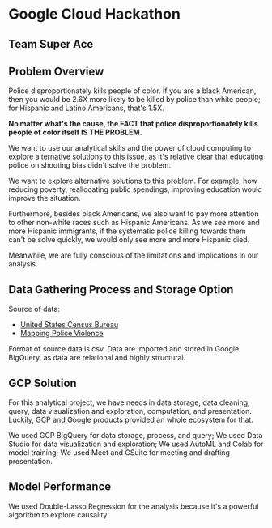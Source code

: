 # Google Cloud Hackathon
## Team Super Ace
## Problem Overview
Police disproportionately kills people of color. If you are a black American, then you would be 2.6X more likely to be killed by police than white people; for Hispanic and Latino Americans, that's 1.5X.

**No matter what's the cause, the FACT that police disproportionately kills people of color itself IS THE PROBLEM.**

We want to use our analytical skills and the power of cloud computing to explore alternative solutions to this issue, as it's relative clear that educating police on shooting bias didn't solve the problem.

We want to explore alternative solutions to this problem. For example, how reducing poverty, reallocating public spendings, improving education would improve the situation.

Furthermore, besides black Americans, we also want to pay more attention to other non-white races such as Hispanic Americans. As we see more and more Hispanic immigrants, if the systematic police killing towards them can't be solve quickly, we would only see more and more Hispanic died.

Meanwhile, we are fully conscious of the limitations and implications in our analysis.

## Data Gathering Process and Storage Option
Source of data:
- [United States Census Bureau](https://www.census.gov/ "United States Census Bureau")
- [Mapping Police Violence](https://mappingpoliceviolence.org/ "Mapping Police Violence")

Format of source data is csv. Data are imported and stored in Google BigQuery, as data are relational and highly structural.

## GCP Solution
For this analytical project, we have needs in data storage, data cleaning, query, data visualization and exploration, computation, and presentation. Luckily, GCP and Google products provided an whole ecosystem for that.

We used GCP BigQuery for data storage, process, and query;
We used Data Studio for data visualization and exploration;
We used AutoML and Colab for model training;
We used Meet and GSuite for meeting and drafting presentation.

## Model Performance
We used Double-Lasso Regression for the analysis because it's a powerful algorithm to explore causality.

